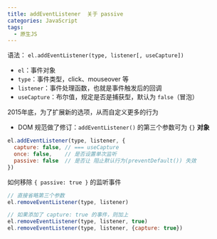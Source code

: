 ```yaml
---
title: addEventListener  关于 passive
categories: JavaScript
tags:
  - 原生JS
---
```


语法： `el.addEventListener(type, listener[, useCapture])`

- `el`：事件对象
- `type`：事件类型，click、mouseover 等
- `listener`：事件处理函数，也就是事件触发后的回调
- `useCapture`：布尔值，规定是否是捕获型，默认为 `false`（冒泡）

2015年底，为了扩展新的选项，从而自定义更多的行为

- DOM 规范做了修订：`addEventListener()` 的第三个参数可为 `{}` **对象**
``` javascript
el.addEventListener(type, listener, {
  capture: false, // === useCapture
  once: false,    // 是否设置单次监听
  passive: false  // 是否让 阻止默认行为(preventDefault()) 失效
})
```
如何移除 `{ passive: true }` 的监听事件
``` javascript
// 直接省略第三个参数
el.removeEventListener(type, listener)

// 如果添加了 capture: true 的事件，则加上
el.removeEventListener(type, listener, true)
el.removeEventListener(type, listener, {capture: true})
```